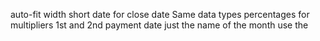 auto-fit width
short date for close date
Same data types
percentages for multipliers
1st and 2nd payment date just the name of the month
use the 